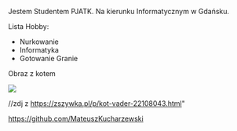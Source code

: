 Jestem Studentem PJATK.
Na kierunku Informatycznym w Gdańsku.

Lista Hobby:
- Nurkowanie
- Informatyka
- Gotowanie Granie

Obraz z kotem

![](C:/Users/s27811/AppData/Local/Temp/download.jpg)

//zdj z https://zszywka.pl/p/kot-vader-22108043.html"


https://github.com/MateuszKucharzewski